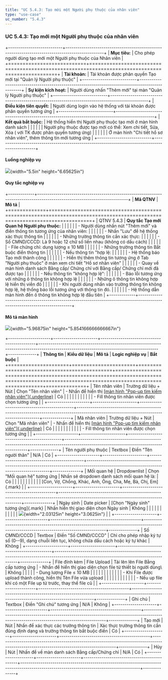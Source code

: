 ```yaml
---
title: "UC 5.4.3: Tạo mới một Người phụ thuộc của nhân viên"
type: "use-case"
uc_number: "5.4.3"
---
```


### UC 5.4.3: Tạo mới một Người phụ thuộc của nhân viên

+---------------------------+-------------------------------------------------------------------------------------------------+
| **Mục tiêu:**             | Cho phép người dùng tạo mới một Người phụ thuộc của Nhân viên                                   |
+===========================+=================================================================================================+
| **Tài khoản:**            | Tài khoản được phân quyền Tạo mới tại "Quản lý Người phụ thuộc"                                 |
+---------------------------+-------------------------------------------------------------------------------------------------+
| **Sự kiện kích hoạt:**    | Người dùng nhấn "Thêm mới" tại màn "Quản lý Người phụ thuộc"                                    |
+---------------------------+-------------------------------------------------------------------------------------------------+
| **Điều kiện tiên quyết:** | Người dùng login vào hệ thống với tài khoản được phân quyền tương ứng                           |
+---------------------------+-------------------------------------------------------------------------------------------------+
| **Kết quả bắt buộc:**     | Hệ thống hiển thị Người phụ thuộc tạo mới ở màn hình danh sách                                  |
|                           |                                                                                                 |
|                           | Người phụ thuộc được tạo mới có thể: Xem chi tiết, Sửa, Xóa ( với TK được phân quyền tương ứng) |
|                           |                                                                                                 |
|                           | Ở màn hình "Chi tiết hồ sơ nhân viên", thêm thông tin mới tương ứng                             |
+---------------------------+-------------------------------------------------------------------------------------------------+

#### Luồng nghiệp vụ

![](media/image128.png){width="5.5in" height="6.65625in"}

#### Quy tắc nghiệp vụ

+-------------+---------------------------------------------------------------------------------------------------------------------------+
| **Mã QTNV** | **Mô tả**                                                                                                                 |
+=============+===========================================================================================================================+
| QTNV 5.4.3  | **Quy tắc Tạo mới Quan hệ Người phụ thuộc:**                                                                              |
|             |                                                                                                                           |
|             | -   Người dùng nhấn nút "Thêm mới" và điền thông tin tương ứng của nhân viên:                                             |
|             |                                                                                                                           |
|             |     -   Nhấn "Lưu" để hệ thống xác thực thông tin                                                                         |
|             |                                                                                                                           |
|             |         -   Những trường thông tin cần xác thực:                                                                          |
|             |                                                                                                                           |
|             |             -   Số CMND/CCCD: Là 9 hoặc 12 chữ số liền nhau (không có dấu cách)                                           |
|             |                                                                                                                           |
|             |             -   File chứng chỉ: dung lượng ≤ 10 MB                                                                        |
|             |                                                                                                                           |
|             |             -   Những trường thông tin Bắt buộc điền thông tin                                                            |
|             |                                                                                                                           |
|             |         -   Nếu thông tin "hợp lệ:                                                                                        |
|             |                                                                                                                           |
|             |             -   Hệ thống báo Tạo mới thành công                                                                           |
|             |                                                                                                                           |
|             |             -   Hiển thị thêm thông tin tương ứng ở Tab "Người phụ thuộc" ở màn xem chi tiết "Hồ sơ nhân viên"            |
|             |                                                                                                                           |
|             |             -   Quay về màn hình danh sách Bằng cấp/ Chứng chỉ với Bằng cấp/ Chứng chỉ mới đã được tạo                    |
|             |                                                                                                                           |
|             |         -   Nếu thông tin "không hợp lệ":                                                                                 |
|             |                                                                                                                           |
|             |             -   Báo lỗi tương ứng với những ô thông tin không hợp lệ                                                      |
|             |                                                                                                                           |
|             |                 -   Những ô thông tin không hợp lệ hiển thị viền đỏ                                                       |
|             |                                                                                                                           |
|             |                 -   Khi người dùng nhấn vào trường thông tin không hợp lệ, hệ thống báo lỗi tương ứng với thông tin đó.   |
|             |                                                                                                                           |
|             |             -   Hệ thống dẫn màn hình đến ô thông tin không hợp lệ đầu tiên                                               |
+-------------+---------------------------------------------------------------------------------------------------------------------------+

#### Mô tả màn hình 

![](media/image131.png){width="5.96875in" height="5.854166666666667in"}

+---------------------+----------------------+---------------------------------------------+-----------------------------------------------------------------------------------------------------------------------------------------+--------------+
| **Thông tin**       | **Kiểu dữ liệu**     | **Mô tả**                                   | **Logic nghiệp vụ**                                                                                                                     | **Bắt buộc** |
+=====================+======================+=============================================+=========================================================================================================================================+==============+
| Tên nhân viên       | Trường dữ liệu + Nút | Chọn "Tên nhân viên"                        | \- Nhấn để hiển thị [[màn hình "Pop-up tìm kiếm nhân viên"]{.underline}](#sos-màn-hình-pop-up-tìm-kiếm-nhân-viên-nhapsing-sẽ-có-update) | Có           |
|                     |                      |                                             |                                                                                                                                         |              |
|                     |                      |                                             | \- Fill thông tin nhân viên được chọn tương ứng                                                                                         |              |
+---------------------+----------------------+---------------------------------------------+-----------------------------------------------------------------------------------------------------------------------------------------+--------------+
| Mã nhân viên        | Trường dữ liệu + Nút | Chọn "Mã nhân viên"                         | \- Nhấn để hiển thị [[màn hình "Pop-up tìm kiếm nhân viên"]{.underline}](#sos-màn-hình-pop-up-tìm-kiếm-nhân-viên-nhapsing-sẽ-có-update) | Có           |
|                     |                      |                                             |                                                                                                                                         |              |
|                     |                      |                                             | \- Fill thông tin nhân viên được chọn tương ứng                                                                                         |              |
+---------------------+----------------------+---------------------------------------------+-----------------------------------------------------------------------------------------------------------------------------------------+--------------+
| Tên người phụ thuộc | Textbox              | Điền "Tên người thân"                       | N/A                                                                                                                                     | Có           |
+---------------------+----------------------+---------------------------------------------+-----------------------------------------------------------------------------------------------------------------------------------------+--------------+
| Mối quan hệ         | Dropdownlist         | Chọn "Mối quan hệ" tương ứng                | Nhấn sẽ dropdown danh sách mối quan hệ là:                                                                                              | Có           |
|                     |                      |                                             |                                                                                                                                         |              |
|                     |                      |                                             | [Con, Vợ, Chồng, Khác, Anh, Ông, Cha, Mẹ, Bà, Chị, Em]{.mark}                                                                           |              |
+---------------------+----------------------+---------------------------------------------+-----------------------------------------------------------------------------------------------------------------------------------------+--------------+
| Ngày sinh           | Date picker          | [Chọn "Ngày sinh" tương ứng]{.mark}         | Nhấn hiển thị giao diện chọn Ngày sinh                                                                                                  | Không        |
|                     |                      |                                             |                                                                                                                                         |              |
|                     |                      |                                             | ![](media/image74.png){width="2.03125in" height="3.0625in"}                                                                             |              |
+---------------------+----------------------+---------------------------------------------+-----------------------------------------------------------------------------------------------------------------------------------------+--------------+
| Số CMND/CCCD        | Textbox              | Điền "Số CMND/CCCD"                         | Chỉ cho phép nhập ký tự số (0--9), dạng chuỗi liên tục, không chứa dấu cách hoặc ký tự khác                                             | Không        |
+---------------------+----------------------+---------------------------------------------+-----------------------------------------------------------------------------------------------------------------------------------------+--------------+
| File đính kèm       | File Upload          | Tải lên lên File Bằng cấp tương ứng         | \- Nhấn để hiển thị giao diện chọn file từ thiết bị người dùng\                                                                         | Không        |
|                     |                      |                                             | - Dung lượng File ≤ 10 MB                                                                                                               |              |
|                     |                      |                                             |                                                                                                                                         |              |
|                     |                      |                                             | \- Khi File được upload thành công, hiển thị Tên File vừa upload                                                                        |              |
|                     |                      |                                             |                                                                                                                                         |              |
|                     |                      |                                             | \- Nếu up file khi có một File up từ trước, thay thế file cũ                                                                            |              |
+---------------------+----------------------+---------------------------------------------+-----------------------------------------------------------------------------------------------------------------------------------------+--------------+
| Ghi chú             | Textbox              | Điền "Ghi chú" tương ứng                    | N/A                                                                                                                                     | Không        |
+---------------------+----------------------+---------------------------------------------+-----------------------------------------------------------------------------------------------------------------------------------------+--------------+
| Tạo mới             | Nút                  | Nhấn để xác thực các trường thông tin       | Xác thực trường thông tin cần đúng định dạng và trường thông tin bắt buộc điền                                                          | Có           |
+---------------------+----------------------+---------------------------------------------+-----------------------------------------------------------------------------------------------------------------------------------------+--------------+
| Hủy                 | Nút                  | Nhấn để về màn danh sách Bằng cấp/Chứng chỉ | N/A                                                                                                                                     | Có           |
+---------------------+----------------------+---------------------------------------------+-----------------------------------------------------------------------------------------------------------------------------------------+--------------+
